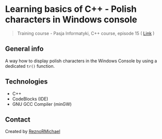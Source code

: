 # Learning basics of C++ - Polish characters in Windows console
> Training course - Pasja Informatyki, C++ course, episode 15 ( [Link](https://www.youtube.com/watch?v=9SnZMDONhFU) )

## General info
A way how to display polish characters in the Windows Console by using a dedicated `tr()` function.

## Technologies
* C++
* CodeBlocks (IDE)
* GNU GCC Compiler (minGW)

## Contact
Created by [ReznoRMichael](https://github.com/ReznoRMichael)